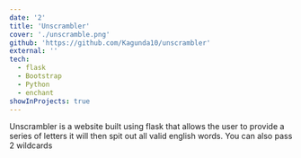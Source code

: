 ```yaml
---
date: '2'
title: 'Unscrambler'
cover: './unscramble.png'
github: 'https://github.com/Kagunda10/unscrambler'
external: ''
tech:
  - flask
  - Bootstrap
  - Python
  - enchant 
showInProjects: true
---
```


Unscrambler is a website built using flask that allows the user to provide a series of letters it will then spit out all valid english words. You can also pass 2 wildcards